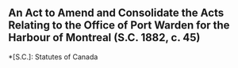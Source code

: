 ## An Act to Amend and Consolidate the Acts Relating to the Office of Port Warden for the Harbour of Montreal (S.C. 1882, c. 45)
  *[S.C.]: Statutes of Canada
